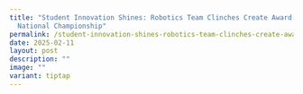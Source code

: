 ```yaml
---
title: "Student Innovation Shines: Robotics Team Clinches Create Award at
  National Championship"
permalink: /student-innovation-shines-robotics-team-clinches-create-award-at-national-championship/
date: 2025-02-11
layout: post
description: ""
image: ""
variant: tiptap
---
```

